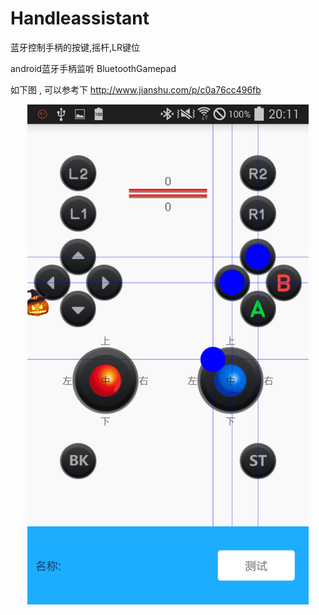 # Handleassistant
蓝牙控制手柄的按键,摇杆,LR键位

android蓝牙手柄监听 BluetoothGamepad 

如下图 , 可以参考下 http://www.jianshu.com/p/c0a76cc496fb
 
 <div align=center><img width="450" height="800" src="https://github.com/treanow/Handleassistant/raw/master/Screenshots/main.png"/></div>


